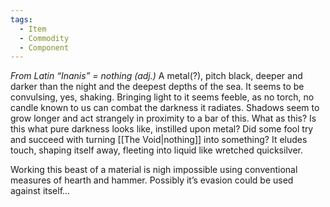 ```yaml
---
tags:
  - Item
  - Commodity
  - Component
---
```

*From Latin “Inanis” = nothing (adj.)*
A metal(?), pitch black, deeper and darker than the night and the deepest depths of the sea.
It seems to be convulsing, yes, shaking. 
Bringing light to it seems feeble, as no torch, no candle known to us can combat the darkness it radiates.
Shadows seem to grow longer and act strangely in proximity to a bar of this. 
What as this? Is this what pure darkness looks like, instilled upon metal?
Did some fool try and succeed with turning [[The Void|nothing]] into something?
It eludes touch, shaping itself away, fleeting into liquid like wretched quicksilver.

Working this beast of a material is nigh impossible using conventional measures of hearth and hammer. Possibly it’s evasion could be used against itself…